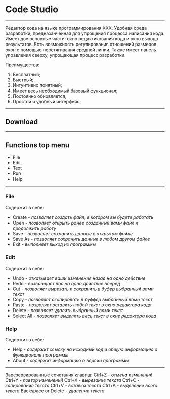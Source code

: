 # Code Studio
---
Редактор кода на языке программирования XXX. Удобная среда разработки, предназанченная для упрощения процесса написания кода. Имеет две основные части: окно редактикования кода и окно вывода результатов.
Есть возможность регулирования отношений размеров окон с помощью перетягивания средней линии. Также имеет панель управления сверху, упрощающая процесс разработки.

Преимущества:
1. Бесплатный;
2. Быстрый;
3. Интуитивно понятный;
4. Имеет весь необходимый базовый функционал;
5. Постоянно обновляется;
6. Простой и удобный интерфейс;
---
## Download
[Скачать по ссылке]:https://drive.google.com/file/d/1plmr1Vktk5CQ7X3_7riK_04AduyUacTP/view?usp=sharing
---
## Functions top menu
- File
- Edit
- Text
- Run
- Help
---
### File
Содержит в себе:
- Create - *позволяет создать файл, в котором вы будете работать*
- Open - *позволяет открыть ранее созданный вами файл и продолжить работу*
- Save - *позволяет сохранить данные в открытом файле*
- Save As - *позволяет сохранить данные в любом другом файле*
- Exit - *выполняет выход из программы*
### Edit
Содержит в себе:
- Undo - *откатывает ваши изменения назад на одно действие*
- Redo - *возвращает вас на одно действие вперёд*
- Cut - *позволяет вырезать и сохранить в буфер выбранный вами текст*
- Copy - *позволяет скопировать в буффер выбранный вами текст*
- Paste - *позволяет вставить любой текст в окно редактора кода*
- Delete - *позволяет удалить выбранный вами текст*
- Select All - *позволяет выделить весь текст в окне редактора кода*
### Help
Содержит в себе:
- Help - *содержит ссылку на исходный код и общую информацию о функционале программы*
- About - *содержит информацию о версии программы*
---
Зарезервированные сочетания клавиш:
Ctrl+Z - *отмена изменений*
Ctrl+Y - *повтор изменений*
Ctrl+X - *вырезание текста*
Ctrl+C - *копирование текста*
Ctrl+V - *вставка текста*
Ctrl+A - *выделение всего текста*
Backspace or Delete - *удаление текста*
